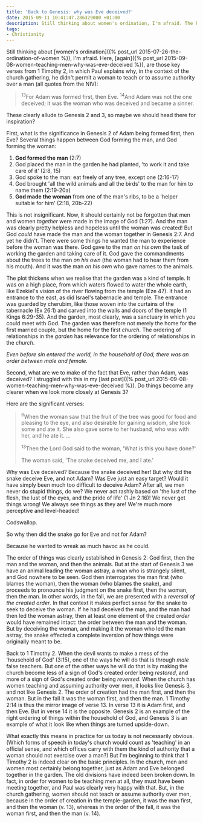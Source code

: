 ```yaml
---
title: 'Back to Genesis: why was Eve deceived?'
date: 2015-09-11 10:41:47.286329000 +01:00
description: Still thinking about women's ordination, I'm afraid. The key verses from 1 Timothy 2 clearly allude to Genesis 2 and 3, so maybe we should head there?
tags:
- Christianity
---
```

Still thinking about [women's ordination]({% post_url 2015-07-26-the-ordination-of-women %}), I'm afraid. Here, [again]({% post_url 2015-09-08-women-teaching-men-why-was-eve-deceived %}), are those key verses from 1 Timothy 2, in which Paul explains why, in the context of the church gathering, he didn't permit a woman to teach or to assume authority over a man (all quotes from the NIV):

> <sup>13</sup>For Adam was formed first, then Eve. <sup>14</sup>And Adam was not the one deceived; it was the woman who was deceived and became a sinner.

These clearly allude to Genesis 2 and 3, so maybe we should head there for inspiration?

First, what is the significance in Genesis 2 of Adam being formed first, then Eve? Several things happen between God forming the man, and God forming the woman:

1. **God formed the man** (2:7)
1. God placed the man in the garden he had planted, 'to work it and take care of it' (2:8, 15)
1. God spoke to the man: eat freely of any tree, except one (2:16-17)
1. God brought 'all the wild animals and all the birds' to the man for him to name them (2:19-20a)
1. **God made the woman** from one of the man's ribs, to be a 'helper suitable for him' (2:18, 20b-22)

This is not insignificant. Now, it should certainly not be forgotten that men and women _together_ were made in the image of God (1:27). And the man was clearly pretty helpless and hopeless until the woman was created! But God _could_ have made the man and the woman together in Genesis 2:7. And yet he didn't. There were some things he wanted the man to experience before the woman was there. God gave to the man _on his own_ the task of working the garden and taking care of it. God gave the commandments about the trees to the man _on his own_ (the woman had to hear them from his mouth). And it was the man _on his own_ who gave names to the animals.

The plot thickens when we realise that the garden was a kind of temple. It was on a high place, from which waters flowed to water the whole earth, like Ezekiel's vision of the river flowing from the temple (Eze 47). It had an entrance to the east, as did Israel's tabernacle and temple. The entrance was guarded by cherubim, like those woven into the curtains of the tabernacle (Ex 26:1) and carved into the walls and doors of the temple (1 Kings 6:29-35). And the garden, most clearly, was a sanctuary in which you could meet with God. The garden was therefore not merely the home for the first married couple, but the home for the first _church_. The ordering of relationships in the _garden_ has relevance for the ordering of relationships in the _church_.

_Even before sin entered the world, in the household of God, there was an order between male and female._

Second, what are we to make of the fact that Eve, rather than Adam, was deceived? I struggled with this in my [last post]({% post_url 2015-09-08-women-teaching-men-why-was-eve-deceived %}). Do things become any clearer when we look more closely at Genesis 3?

Here are the significant verses:

> <sup>6</sup>When the woman saw that the fruit of the tree was good for food and pleasing to the eye, and also desirable for gaining wisdom, she took some and ate it. She also gave some to her husband, who was with her, and he ate it. ...
>
> <sup>13</sup>Then the Lord God said to the woman, 'What is this you have done?'
>
> The woman said, 'The snake deceived me, and I ate.'

Why was Eve deceived? Because the snake deceived her! But why did the snake deceive Eve, and not Adam? Was Eve just an easy target? Would it have simply been much too difficult to deceive Adam? After all, we men never do stupid things, do we? We never act rashly based on 'the lust of the flesh, the lust of the eyes, and the pride of life' (1 Jn 2:16)! We never get things wrong! We always see things as they are! We're much more perceptive and level-headed!

Codswallop.

So why then did the snake go for Eve and not for Adam?

Because he wanted to wreak as much havoc as he could.

The order of things was clearly established in Genesis 2: God first, then the man and the woman, and then the animals. But at the start of Genesis 3 we have an animal leading the woman astray, a man who is strangely silent, and God nowhere to be seen. God then interrogates the man first (who blames the woman), then the woman (who blames the snake), and proceeds to pronounce his judgment on the snake first, then the woman, then the man. In other words, in the fall, we are presented with a _reversal of the created order_. In that context it makes perfect sense for the snake to seek to deceive the woman. If he had deceived the man, and the man had then led the woman astray, then at least one element of the created _order_ would have remained intact: the order between the man and the woman. But by deceiving the woman, and making it the woman who led the man astray, the snake effected a complete inversion of how things were originally meant to be.

Back to 1 Timothy 2. When the devil wants to make a mess of the 'household of God' (3:15), one of the ways he will do that is through _male_ false teachers. But one of the other ways he will do that is by making the church become less of a sign of God's created order being _restored_, and more of a sign of God's created order being _reversed_. When the church has women teaching and assuming authority over men, it looks like Genesis 3, and not like Genesis 2. The order of creation had the man first, and then the woman. But in the fall it was the woman first, and then the man. 1 Timothy 2:14 is thus the mirror image of verse 13. In verse 13 it is Adam first, and then Eve. But in verse 14 it is the opposite. Genesis 2 is an example of the right ordering of things within the household of God, and Genesis 3 is an example of what it look like when things are turned upside-down.

What exactly this means in practice for us today is not necessarily obvious. (Which forms of speech in today's church would count as 'teaching' in an official sense, and which offices carry with them the kind of authority that a woman should not exercise over a man?) But I'm beginning to think that 1 Timothy 2 is indeed clear on the basic principles. In the church, men and women most certainly belong together, just as Adam and Eve belonged together in the garden. The old divisions have indeed been broken down. In fact, in order for women to be teaching men at all, they must have been meeting together, and Paul was clearly very happy with that. But, in the church gathering, women should not teach or assume authority over men, because in the order of creation in the temple-garden, it was the man first, and then the woman (v. 13), whereas in the order of the fall, it was the woman first, and then the man (v. 14).
